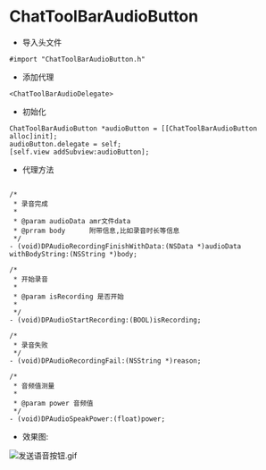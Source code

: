# ChatToolBarAudioButton

* 导入头文件

```#import "ChatToolBarAudioButton.h"```

* 添加代理 

```<ChatToolBarAudioDelegate>```

* 初始化  

``` 
ChatToolBarAudioButton *audioButton = [[ChatToolBarAudioButton alloc]init];
audioButton.delegate = self;
[self.view addSubview:audioButton];
```

* 代理方法

```

/*
 * 录音完成
 *
 * @param audioData amr文件data
 * @prram body      附带信息,比如录音时长等信息
 */
- (void)DPAudioRecordingFinishWithData:(NSData *)audioData withBodyString:(NSString *)body;

/*
 * 开始录音
 *
 * @param isRecording 是否开始
 *
 */
- (void)DPAudioStartRecording:(BOOL)isRecording;

/*
 * 录音失败
 */
- (void)DPAudioRecordingFail:(NSString *)reason;

/*
 * 音频值测量
 *
 * @param power 音频值
 */
- (void)DPAudioSpeakPower:(float)power;
```

* 效果图:  

![发送语音按钮.gif](http://upload-images.jianshu.io/upload_images/4842734-3e20efd1cdd09805.gif?imageMogr2/auto-orient/strip)
